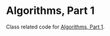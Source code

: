 # Algorithms, Part 1

Class related code for [Algorithms, Part 1](https://www.coursera.org/learn/algorithms-part1/home/week/1).
